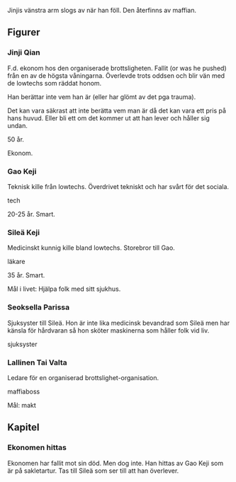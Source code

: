 Jinjis vänstra arm slogs av när han föll.  Den återfinns av maffian.

## Figurer

### Jinji Qian
F.d. ekonom hos den organiserade brottsligheten.
Fallit (or was he pushed) från en av de högsta våningarna.  Överlevde trots oddsen och blir vän med de lowtechs som räddat honom.

Han berättar inte vem han är (eller har glömt av det pga trauma).

Det kan vara säkrast att inte berätta vem man är då det kan vara ett pris på hans huvud. Eller bli ett om det kommer ut att han lever och håller sig undan.

50 år.

Ekonom.

### Gao Keji

Teknisk kille från lowtechs.  Överdrivet tekniskt och har svårt för det sociala.

tech

20-25 år.  Smart.

### Sileä Keji

Medicinskt kunnig kille bland lowtechs.  Storebror till Gao.

läkare

35 år.  Smart.

Mål i livet: Hjälpa folk med sitt sjukhus.

### Seoksella Parissa

Sjuksyster till Sileä.
Hon är inte lika medicinsk bevandrad som Sileä men har känsla för hårdvaran så hon sköter maskinerna som håller folk vid liv.

sjuksyster

### Lallinen Tai Valta

Ledare för en organiserad brottslighet-organisation.

maffiaboss

Mål: makt

## Kapitel
### Ekonomen hittas
Ekonomen har fallit mot sin död.  Men dog inte.
Han hittas av Gao Keji som är på sakletartur.
Tas till Sileä som ser till att han överlever.
